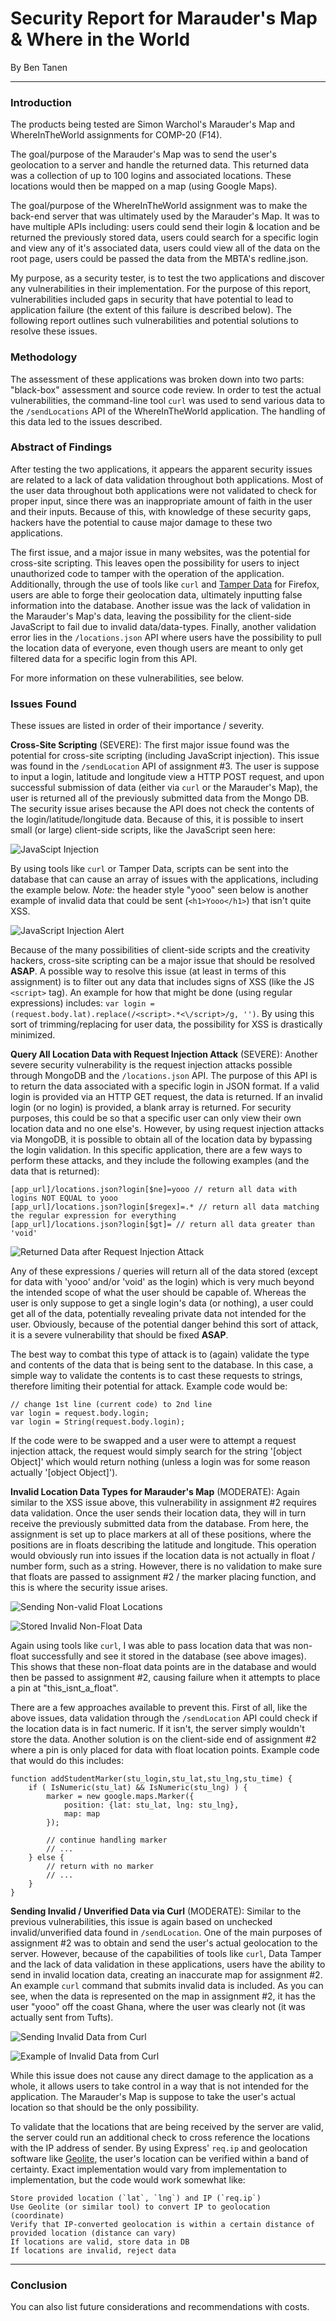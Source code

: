 # Security Report for Marauder's Map & Where in the World

By Ben Tanen

* * *

### Introduction

The products being tested are Simon Warchol's Marauder's Map and WhereInTheWorld assignments for COMP-20 (F14). 

The goal/purpose of the Marauder's Map was to send the user's geolocation to a server and handle the returned data. This returned data was a collection of up to 100 logins and associated locations. These locations would then be mapped on a map (using Google Maps).

The goal/purpose of the WhereInTheWorld assignment was to make the back-end server that was ultimately used by the Marauder's Map. It was to have multiple APIs including: users could send their login & location and be returned the previously stored data, users could search for a specific login and view any of it's associated data, users could view all of the data on the root page, users could be passed the data from the MBTA's redline.json.

My purpose, as a security tester, is to test the two applications and discover any vulnerabilities in their implementation. For the purpose of this report, vulnerabilities included gaps in security that have potential to lead to application failure (the extent of this failure is described below). The following report outlines such vulnerabilities and potential solutions to resolve these issues.

### Methodology

The assessment of these applications was broken down into two parts: "black-box" assessment and source code review. In order to test the actual vulnerabilities, the command-line tool `curl` was used to send various data to the `/sendLocations` API of the WhereInTheWorld application. The handling of this data led to the issues described.

### Abstract of Findings

After testing the two applications, it appears the apparent security issues are related to a lack of data validation throughout both applications. Most of the user data throughout both applications were not validated to check for proper input, since there was an inappropriate amount of faith in the user and their inputs. Because of this, with knowledge of these security gaps, hackers have the potential to cause major damage to these two applications.

The first issue, and a major issue in many websites, was the potential for cross-site scripting. This leaves open the possibility for users to inject unauthorized code to tamper with the operation of the application. Additionally, through the use of tools like `curl` and [Tamper Data](https://addons.mozilla.org/en-US/firefox/addon/tamper-data/) for Firefox, users are able to forge their geolocation data, ultimately inputting false information into the database. Another issue was the lack of validation in the Marauder's Map's data, leaving the possibility for the client-side JavaScript to fail due to invalid data/data-types. Finally, another validation error lies in the `/locations.json` API where users have the possibility to pull the location data of everyone, even though users are meant to only get filtered data for a specific login from this API.

For more information on these vulnerabilities, see below.

### Issues Found

These issues are listed in order of their importance / severity.

**Cross-Site Scripting** (SEVERE): The first major issue found was the potential for cross-site scripting (including JavaScript injection). This issue was found in the `/sendLocation` API of assignment #3. The user is suppose to input a login, latitude and longitude view a HTTP POST request, and upon successful submission of data (either via `curl` or the Marauder's Map), the user is returned all of the previously submitted data from the Mongo DB. The security issue arises because the API does not check the contents of the login/latitude/longitude data. Because of this, it is possible to insert small (or large) client-side scripts, like the JavaScript seen here:

![JavaScipt Injection](JSInsertion.png)

By using tools like `curl` or Tamper Data, scripts can be sent into the database that can cause an array of issues with the applications, including the example below. *Note:* the header style "yooo" seen below is another example of invalid data that could be sent (`<h1>Yooo</h1>`) that isn't quite XSS.

![JavaScript Injection Alert](JSAlert.png)

Because of the many possibilities of client-side scripts and the creativity hackers, cross-site scripting can be a major issue that should be resolved **ASAP**. A possible way to resolve this issue (at least in terms of this assignment) is to filter out any data that includes signs of XSS (like the JS `<script>` tag). An example for how that might be done (using regular expressions) includes: `var login = (request.body.lat).replace(/<script>.*<\/script>/g, '')`. By using this sort of trimming/replacing for user data, the possibility for XSS is drastically minimized.

**Query All Location Data with Request Injection Attack** (SEVERE): Another severe security vulnerability is the request injection attacks possible through MongoDB and the `/locations.json` API. The purpose of this API is to return the data associated with a specific login in JSON format. If a valid login is provided via an HTTP GET request, the data is returned. If an invalid login (or no login) is provided, a blank array is returned. For security purposes, this could be so that a specific user can only view their own location data and no one else's. However, by using request injection attacks via MongoDB, it is possible to obtain all of the location data by bypassing the login validation. In this specific application, there are a few ways to perform these attacks, and they include the following examples (and the data that is returned):

    [app_url]/locations.json?login[$ne]=yooo // return all data with logins NOT EQUAL to yooo
    [app_url]/locations.json?login[$regex]=.* // return all data matching the regular expression for everything
    [app_url]/locations.json?login[$gt]= // return all data greater than 'void'

![Returned Data after Request Injection Attack](requestData.png)

Any of these expressions / queries will return all of the data stored (except for data with 'yooo' and/or 'void' as the login) which is very much beyond the intended scope of what the user should be capable of. Whereas the user is only suppose to get a single login's data (or nothing), a user could get all of the data, potentially revealing private data not intended for the user. Obviously, because of the potential danger behind this sort of attack, it is a severe vulnerability that should be fixed **ASAP**.

The best way to combat this type of attack is to (again) validate the type and contents of the data that is being sent to the database. In this case, a simple way to validate the contents is to cast these requests to strings, therefore limiting their potential for attack. Example code would be:

    // change 1st line (current code) to 2nd line
    var login = request.body.login;
    var login = String(request.body.login);

If the code were to be swapped and a user were to attempt a request injection attack, the request would simply search for the string '[object Object]' which would return nothing (unless a login was for some reason actually '[object Object]').

**Invalid Location Data Types for Marauder's Map** (MODERATE): Again similar to the XSS issue above, this vulnerability in assignment #2 requires data validation. Once the user sends their location data, they will in turn receive the previously submitted data from the database. From here, the assignment is set up to place markers at all of these positions, where the positions are in floats describing the latitude and longitude. This operation would obviously run into issues if the location data is not actually in float / number form, such as a string. However, there is no validation to make sure that floats are passed to assignment #2 / the marker placing function, and this is where the security issue arises.

![Sending Non-valid Float Locations](floatCommand.png)

![Stored Invalid Non-Float Data](floatTable.png)

Again using tools like `curl`, I was able to pass location data that was non-float successfully and see it stored in the database (see above images). This shows that these non-float data points are in the database and would then be passed to assignment #2, causing failure when it attempts to place a pin at "this\_isnt\_a\_float".

There are a few approaches available to prevent this. First of all, like the above issues, data validation through the `/sendLocation` API could check if the location data is in fact numeric. If it isn't, the server simply wouldn't store the data. Another solution is on the client-side end of assignment #2 where a pin is only placed for data with float location points. Example code that would do this includes:

    function addStudentMarker(stu_login,stu_lat,stu_lng,stu_time) {
        if ( IsNumeric(stu_lat) && IsNumeric(stu_lng) ) {
            marker = new google.maps.Marker({
                position: {lat: stu_lat, lng: stu_lng},
                map: map
            });

            // continue handling marker
            // ...
        } else {
            // return with no marker
            // ...
        }
    }


**Sending Invalid / Unverified Data via Curl** (MODERATE): Similar to the previous vulnerabilities, this issue is again based on unchecked invalid/unverified data found in `/sendLocation`. One of the main purposes of assignment #2 was to obtain and send the user's actual geolocation to the server. However, because of the capabilities of tools like `curl`, Data Tamper and the lack of data validation in these applications, users have the ability to send in invalid location data, creating an inaccurate map for assignment #2. An example `curl` command that submits invalid data is included. As you can see, when the data is represented on the map in assignment #2, it has the user "yooo" off the coast Ghana, where the user was clearly not (it was actually sent from Tufts).

![Sending Invalid Data from Curl](curl_command.png)

![Example of Invalid Data from Curl](curlMap.png)

While this issue does not cause any direct damage to the application as a whole, it allows users to take control in a way that is not intended for the application. The Marauder's Map is suppose to take the user's actual location so that should be the only possibility.

To validate that the locations that are being received by the server are valid, the server could run an additional check to cross reference the locations with the IP address of sender. By using Express' `req.ip` and geolocation software like [Geolite](http://dev.maxmind.com/geoip/legacy/geolite/), the user's location can be verified within a band of certainty. Exact implementation would vary from implementation to implementation, but the code would work somewhat like:

    Store provided location (`lat`, `lng`) and IP (`req.ip`)
    Use Geolite (or similar tool) to convert IP to geolocation (coordinate)
    Verify that IP-converted geolocation is within a certain distance of provided location (distance can vary)
    If locations are valid, store data in DB
    If locations are invalid, reject data


* * *

### Conclusion
You can also list future considerations and recommendations with costs.